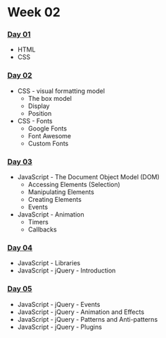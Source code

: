 # Week 02

### [Day 01​](day-01.md) <a id="day-01"></a>

* HTML
* CSS

### [Day 02](day-02.md) <a id="day-01"></a>

* CSS - visual formatting model
  * The box model
  * Display
  * Position
* CSS - Fonts
  * Google Fonts
  * Font Awesome
  * Custom Fonts

### [Day 03](day-03.md) <a id="day-01"></a>

* JavaScript - The Document Object Model \(DOM\)
  * Accessing Elements \(Selection\)
  * Manipulating Elements
  * Creating Elements
  * Events
* JavaScript - Animation
  * Timers
  * Callbacks

### [Day 04](day-04.md) <a id="day-01"></a>

* JavaScript - Libraries
* JavaScript - jQuery - Introduction

### [Day 05](day-05.md) <a id="day-01"></a>

* JavaScript - jQuery - Events
* JavaScript - jQuery - Animation and Effects
* JavaScript - jQuery - Patterns and Anti-patterns
* JavaScript - jQuery - Plugins

